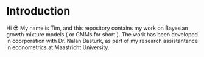 # Introduction
Hi :sunglasses: My name is Tim, and this repository contains my work on Bayesian growth mixture models ( or GMMs for short ). The work has been developed in coorporation with Dr. Nalan Basturk, as part of my research assistantance in econometrics at Maastricht University.
